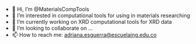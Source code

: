 - 👋 Hi, I’m @MaterialsCompTools
- 👀 I’m interested in computational tools for using in materials researching
- 🌱 I’m currently working on XRD computational tools for XRD data
- 💞️ I’m looking to collaborate on ...
- 📫 How to reach me: adriana.esguerra@escuelaing.edu.co

<!---
MaterialsCompTools/MaterialsCompTools is a ✨ special ✨ repository because its `README.md` (this file) appears on your GitHub profile.
You can click the Preview link to take a look at your changes.
--->
